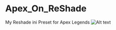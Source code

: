 # Apex_On_ReShade
My Reshade ini Preset for Apex Legends
![Alt text](https://github.com/zoeeechu/Apex_On_ReShade/blob/main/src.png?raw=true "Comparison")
